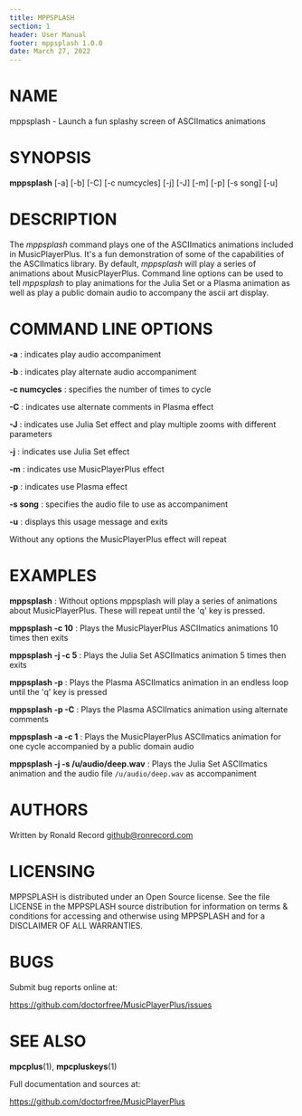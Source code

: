 ```yaml
---
title: MPPSPLASH
section: 1
header: User Manual
footer: mppsplash 1.0.0
date: March 27, 2022
---
```

# NAME
mppsplash - Launch a fun splashy screen of ASCIImatics animations

# SYNOPSIS
**mppsplash** [-a] [-b] [-C] [-c numcycles] [-j] [-J] [-m] [-p] [-s song] [-u]

# DESCRIPTION
The *mppsplash* command plays one of the ASCIImatics animations included in MusicPlayerPlus.
It's a fun demonstration of some of the capabilities of the ASCIImatics library. By default,
*mppsplash* will play a series of animations about MusicPlayerPlus. Command line options
can be used to tell *mppsplash* to play animations for the Julia Set or a Plasma animation
as well as play a public domain audio to accompany the ascii art display.

# COMMAND LINE OPTIONS
**-a**
: indicates play audio accompaniment

**-b**
: indicates play alternate audio accompaniment

**-c numcycles**
: specifies the number of times to cycle

**-C**
: indicates use alternate comments in Plasma effect

**-J**
: indicates use Julia Set effect and play multiple zooms with different parameters

**-j**
: indicates use Julia Set effect

**-m**
: indicates use MusicPlayerPlus effect

**-p**
: indicates use Plasma effect

**-s song**
: specifies the audio file to use as accompaniment

**-u**
: displays this usage message and exits

Without any options the MusicPlayerPlus effect will repeat

# EXAMPLES
**mppsplash**
: Without options mppsplash will play a series of animations about MusicPlayerPlus. These will repeat until the 'q' key is pressed.

**mppsplash -c 10**
: Plays the MusicPlayerPlus ASCIImatics animations 10 times then exits 

**mppsplash -j -c 5**
: Plays the Julia Set ASCIImatics animation 5 times then exits 

**mppsplash -p**
: Plays the Plasma ASCIImatics animation in an endless loop until the 'q' key is pressed

**mppsplash -p -C**
: Plays the Plasma ASCIImatics animation using alternate comments

**mppsplash -a -c 1**
: Plays the MusicPlayerPlus ASCIImatics animation for one cycle accompanied by a public domain audio

**mppsplash -j -s /u/audio/deep.wav**
: Plays the Julia Set ASCIImatics animation and the audio file `/u/audio/deep.wav` as accompaniment

# AUTHORS
Written by Ronald Record github@ronrecord.com

# LICENSING
MPPSPLASH is distributed under an Open Source license.
See the file LICENSE in the MPPSPLASH source distribution
for information on terms &amp; conditions for accessing and
otherwise using MPPSPLASH and for a DISCLAIMER OF ALL WARRANTIES.

# BUGS
Submit bug reports online at:

https://github.com/doctorfree/MusicPlayerPlus/issues

# SEE ALSO
**mpcplus**(1), **mpcpluskeys**(1)

Full documentation and sources at:

https://github.com/doctorfree/MusicPlayerPlus

